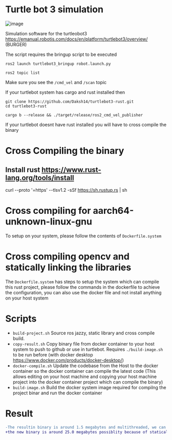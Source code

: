 # Turtle bot 3 simulation 

![image](https://github.com/user-attachments/assets/8e3a2f0a-4adb-411f-b9b3-3c234cdce63e)


Simulation software for the turtleobot3 https://emanual.robotis.com/docs/en/platform/turtlebot3/overview/ (BURGER)

The script requires the bringup script to be executed 
```
ros2 launch turtlebot3_bringup robot.launch.py
```

```
ros2 topic list
```

Make sure you see the `/cmd_vel` and `/scan` topic

If your turtlebot system has cargo and rust installed then 
```
git clone https://github.com/Daksh14/turtlebot3-rust.git
cd turtlebot3-rust

cargo b --release && ./target/release/ros2_cmd_vel_publisher
```
If your turtlebot doesnt have rust installed you will have to cross compile the binary

# Cross Compiling the binary

## Install rust https://www.rust-lang.org/tools/install
curl --proto '=https' --tlsv1.2 -sSf https://sh.rustup.rs | sh

# Cross compiling for aarch64-unknown-linux-gnu
To setup on your system, please follow the contents of `Dockerfile.system`

# Cross compiling opencv and statically linking the libraries

The `Dockerfile.system` has steps to setup the system which can compile this rust project, please follow the commands in the dockerfile to achieve the configuration, you can also use the docker file and not install anything on your host system

# Scripts
- `build-project.sh` Source ros jazzy, static library and cross compile build.
- `copy-result.sh` Copy binary file from docker container to your host system to push to github or use in turtlebot. Requires `./build-image.sh` to be run before (with docker desktop https://www.docker.com/products/docker-desktop/)
- `docker-compile.sh` Update the codebase from the Host to the docker container so the docker container can compile the latest code (This allows editing on your host machine and copying your host machine project into the docker container project which can compile the binary)
- `build-image.sh` Build the docker system image required for compilng the project binar and run the docker container 

# Result
```diff
-The resultin binary is around 1.5 megabytes and multithreaded, we can further try to reduce size by enabling fat LTO and by asking LLVM to prioritise small binary size over optimizations
+the new binary is around 25.0 megabytes possiblity because of statically linking the onnx runtime.
```
